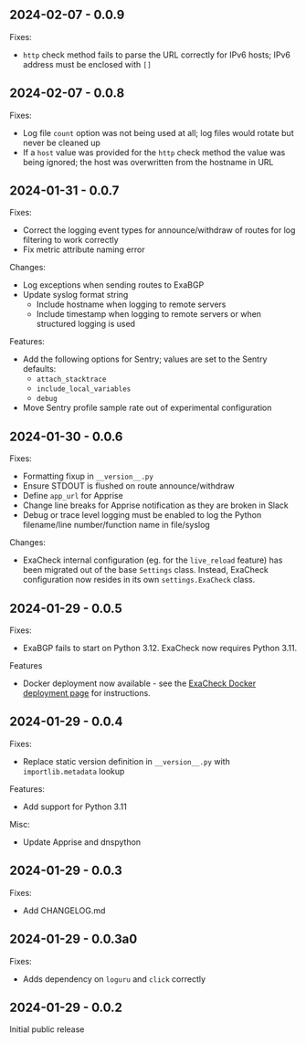 ## 2024-02-07 - 0.0.9

Fixes:

- `http` check method fails to parse the URL correctly for IPv6 hosts; IPv6 address must be enclosed with `[]`

## 2024-02-07 - 0.0.8

Fixes:

- Log file `count` option was not being used at all; log files would rotate but never be cleaned up
- If a `host` value was provided for the `http` check method the value was being ignored; the host was overwritten from the hostname in URL

## 2024-01-31 - 0.0.7

Fixes:

- Correct the logging event types for announce/withdraw of routes for log filtering to work correctly
- Fix metric attribute naming error

Changes:

- Log exceptions when sending routes to ExaBGP
- Update syslog format string
  - Include hostname when logging to remote servers
  - Include timestamp when logging to remote servers or when structured logging is used

Features:

- Add the following options for Sentry; values are set to the Sentry defaults:
  - `attach_stacktrace`
  - `include_local_variables`
  - `debug`
- Move Sentry profile sample rate out of experimental configuration

## 2024-01-30 - 0.0.6

Fixes:

- Formatting fixup in `__version__.py`
- Ensure STDOUT is flushed on route announce/withdraw
- Define `app_url` for Apprise
- Change line breaks for Apprise notification as they are broken in Slack
- Debug or trace level logging must be enabled to log the Python filename/line number/function name in file/syslog

Changes:

- ExaCheck internal configuration (eg. for the `live_reload` feature) has been migrated out of the base `Settings` class. Instead, ExaCheck configuration now resides in its own `settings.ExaCheck` class.

## 2024-01-29 - 0.0.5

Fixes:

- ExaBGP fails to start on Python 3.12. ExaCheck now requires Python 3.11.

Features

- Docker deployment now available - see the [ExaCheck Docker deployment page](https://exacheck.net/deployment/docker/) for instructions.

## 2024-01-29 - 0.0.4

Fixes:

- Replace static version definition in `__version__.py` with `importlib.metadata` lookup

Features:

- Add support for Python 3.11

Misc:

- Update Apprise and dnspython

## 2024-01-29 - 0.0.3

Fixes:

- Add CHANGELOG.md

## 2024-01-29 - 0.0.3a0

Fixes:

- Adds dependency on `loguru` and `click` correctly

## 2024-01-29 - 0.0.2

Initial public release
